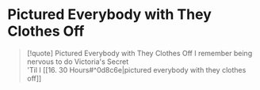 # Pictured Everybody with They Clothes Off

> [!quote] Pictured Everybody with They Clothes Off
I remember being nervous to do Victoria's Secret  
'Til I [[16. 30 Hours#^0d8c6e|pictured everybody with they clothes off]]  
